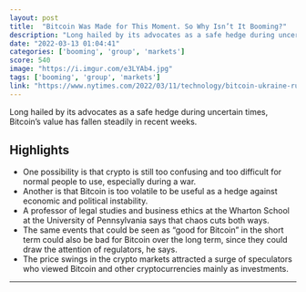 ```yaml
---
layout: post
title:  "Bitcoin Was Made for This Moment. So Why Isn’t It Booming?"
description: "Long hailed by its advocates as a safe hedge during uncertain times, Bitcoin’s value has fallen steadily in recent weeks."
date: "2022-03-13 01:04:41"
categories: ['booming', 'group', 'markets']
score: 540
image: "https://i.imgur.com/e3LYAb4.jpg"
tags: ['booming', 'group', 'markets']
link: "https://www.nytimes.com/2022/03/11/technology/bitcoin-ukraine-russia-roose.html?action=click&amp;module=Well&amp;pgtype=Homepage&amp;section=Business"
---
```


Long hailed by its advocates as a safe hedge during uncertain times, Bitcoin’s value has fallen steadily in recent weeks.

## Highlights

- One possibility is that crypto is still too confusing and too difficult for normal people to use, especially during a war.
- Another is that Bitcoin is too volatile to be useful as a hedge against economic and political instability.
- A professor of legal studies and business ethics at the Wharton School at the University of Pennsylvania says that chaos cuts both ways.
- The same events that could be seen as “good for Bitcoin” in the short term could also be bad for Bitcoin over the long term, since they could draw the attention of regulators, he says.
- The price swings in the crypto markets attracted a surge of speculators who viewed Bitcoin and other cryptocurrencies mainly as investments.

---
